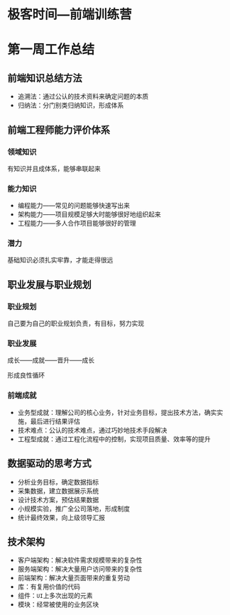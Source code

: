 # 极客时间—前端训练营

# 第一周工作总结

## 前端知识总结方法

- 追溯法：通过公认的技术资料来确定问题的本质
- 归纳法：分门别类归纳知识，形成体系

## 前端工程师能力评价体系

### 领域知识

有知识并且成体系，能够串联起来

### 能力知识

- 编程能力——常见的问题能够快速写出来
- 架构能力——项目规模足够大时能够很好地组织起来
- 工程能力——多人合作项目能够很好的管理

### 潜力

基础知识必须扎实牢靠，才能走得很远

## 职业发展与职业规划

### 职业规划

自己要为自己的职业规划负责，有目标，努力实现

### 职业发展

成长——成就——晋升——成长

形成良性循环

### 前端成就

- 业务型成就：理解公司的核心业务，针对业务目标，提出技术方法，确实实施，最后进行结果评估
- 技术难点：公认的技术难点，通过巧妙地技术手段解决
- 工程型成就：通过工程化流程中的控制，实现项目质量、效率等的提升

## 数据驱动的思考方式

- 分析业务目标，确定数据指标
- 采集数据，建立数据展示系统
- 设计技术方案，预估结果数据
- 小规模实验，推广全公司落地，形成制度
- 统计最终效果，向上级领导汇报

## 技术架构

- 客户端架构：解决软件需求规模带来的复杂性
- 服务端架构：解决大量用户访问带来的复杂性
- 前端架构：解决大量页面带来的重复劳动
- 库：有复用价值的代码
- 组件：`UI`上多次出现的元素
- 模块：经常被使用的业务区块